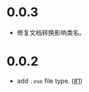 # 0.0.3
- 修复文档转换影响类名。

# 0.0.2
- add `.vue` file type. ([#1](https://github.com/cipchk/vscode-cssrem/pull/1))